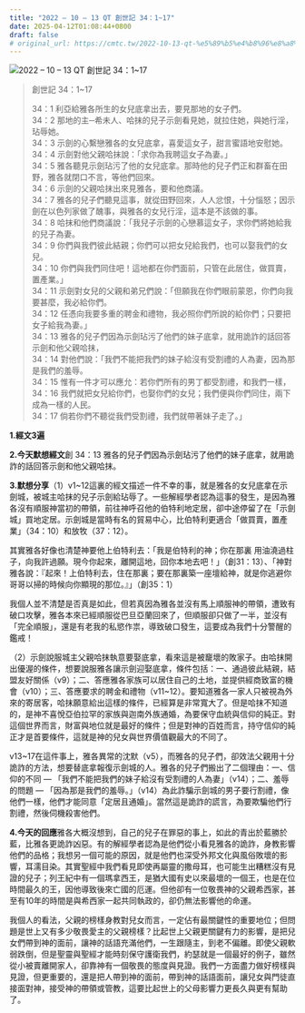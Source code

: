 ```yaml
---
title: "2022 – 10 – 13 QT 創世記 34：1~17"
date: 2025-04-12T01:08:44+0800
draft: false
# original_url: https://cmtc.tw/2022-10-13-qt-%e5%89%b5%e4%b8%96%e8%a8%98-34%ef%bc%9a117
---
```


![2022 – 10 – 13 QT 創世記 34：1\~17](/images/qt.jpg  "2022 – 10 – 13 QT 創世記 34：1\~17")

> 創世記 34：1\~17
>
> 34：1 利亞給雅各所生的女兒底拿出去，要見那地的女子們。  
> 34：2 那地的主─希未人、哈抹的兒子示劍看見她，就拉住她，與她行淫，玷辱她。  
> 34：3 示劍的心繫戀雅各的女兒底拿，喜愛這女子，甜言蜜語地安慰她。  
> 34：4 示劍對他父親哈抹說：「求你為我聘這女子為妻。」  
> 34：5 雅各聽見示劍玷污了他的女兒底拿。那時他的兒子們正和群畜在田野，雅各就閉口不言，等他們回來。  
> 34：6 示劍的父親哈抹出來見雅各，要和他商議。  
> 34：7 雅各的兒子們聽見這事，就從田野回來，人人忿恨，十分惱怒；因示劍在以色列家做了醜事，與雅各的女兒行淫，這本是不該做的事。  
> 34：8 哈抹和他們商議說：「我兒子示劍的心戀慕這女子，求你們將她給我的兒子為妻。  
> 34：9 你們與我們彼此結親；你們可以把女兒給我們，也可以娶我們的女兒。  
> 34：10 你們與我們同住吧！這地都在你們面前，只管在此居住，做買賣，置產業。」  
> 34：11 示劍對女兒的父親和弟兄們說：「但願我在你們眼前蒙恩，你們向我要甚麼，我必給你們。  
> 34：12 任憑向我要多重的聘金和禮物，我必照你們所說的給你們；只要把女子給我為妻。」  
> 34：13 雅各的兒子們因為示劍玷污了他們的妹子底拿，就用詭詐的話回答示劍和他父親哈抹，  
> 34：14 對他們說：「我們不能把我們的妹子給沒有受割禮的人為妻，因為那是我們的羞辱。  
> 34：15 惟有一件才可以應允：若你們所有的男丁都受割禮，和我們一樣，  
> 34：16 我們就把女兒給你們，也娶你們的女兒；我們便與你們同住，兩下成為一樣的人民。  
> 34：17 倘若你們不聽從我們受割禮，我們就帶著妹子走了。」

**1.經文3遍**

**2.今天默想經文**創 34：13 雅各的兒子們因為示劍玷污了他們的妹子底拿，就用詭詐的話回答示劍和他父親哈抹。

**3.默想分享**（1）v1\~12這裏的經文描述一件不幸的事，就是雅各的女兒底拿在示劍城，被城主哈抹的兒子示劍給玷辱了。一些解經學者認為這事的發生，是因為雅各沒有順服神當初的帶領，前往神呼召他的伯特利地定居，卻中途停留了在「示劍城」買地定居。示劍城是當時有名的貿易中心，比伯特利更適合「做買賣，置產業」（34：10）和放牧（37：12）。

其實雅各好像也清楚神要他上伯特利去：「我是伯特利的神；你在那裏 用油澆過柱子，向我許過願。現今你起來，離開這地，回你本地去吧！」（創31：13）、「神對雅各說：『起來！上伯特利去，住在那裏；要在那裏築一座壇給神，就是你逃避你哥哥以掃的時候向你顯現的那位。』」（創35：1）

我個人並不清楚是否真是如此，但若真因為雅各並沒有馬上順服神的帶領，遭致有破口攻擊，雅各本來已經順服從巴旦亞蘭回來了，但順服卻只做了一半，並沒有「完全順服」，還是有老我的私慾作祟，導致破口發生，這要成為我們十分警醒的鑑戒！

（2）示劍說服城主父親哈抹執意要娶底拿，看來這是被竉壞的敗家子。由哈抹開出優渥的條件，想要說服雅各讓示劍迎娶底拿，條件包括：一、通過彼此結親，結盟友好關係（v9）；二、答應雅各家族可以居住自己的土地，並提供經商致富的機會（v10）；三、答應要求的聘金和禮物（v11\~12）。要知道雅各一家人只被視為外來的寄居客，哈抹願意給出這樣的條件，已經算是非常寬大了。但是哈抹不知道的，是神不喜悅亞伯拉罕的家族與迦南外族通婚，為要保守血統與信仰的純正。對這個世界而言，財富與地位就是最好的條件；但是對神的百姓而言，持守信仰的純正才是首要條件，這就是神的兒女與世界價值觀最大的不同了。

v13\~17在這件事上，雅各異常的沈默（v5），而雅各的兒子們，卻效法父親用十分詭詐的方法，想要替底拿報復示劍城的人。雅各的兒子們搬出了二個理由：一、信仰的不同 — 「我們不能把我們的妹子給沒有受割禮的人為妻」（v14）；二、羞辱的問題 — 「因為那是我們的羞辱。」（v14）為此詐騙示劍城的男子要行割禮，像他們一樣，他們才能同意「定居且通婚」。當然這是詭詐的謊言，為要欺騙他們行割禮，然後伺機殺害他們。

**4.今天的回應**雅各大概沒想到，自己的兒子在罪惡的事上，如此的青出於藍勝於藍，比雅各更詭詐凶惡。有的解經學者認為是他們從小看見雅各的詭詐，身教影響他們的品格；我想另一個可能的原因，就是他們也深受外邦文化與風俗敗壞的影響，耳濡目染。其實聖經中我們看見即使再屬靈的撒母耳，也可能生出糟糕沒有見證的兒子；列王紀中有一個瑪拿西王，是猶大國有史以來最壞的一個王，也是在位時間最久的王，因他導致後來亡國的厄運。但他卻有一位敬畏神的父親希西家，甚至有10年的時間是與希西家一起共同執政的，卻仍無法影響他的命運。

我個人的看法，父親的榜樣身教對兒女而言，一定佔有最關鍵性的重要地位；但問題是世上又有多少敬畏愛主的父親榜樣？比起世上父親更關鍵有力的影響，是把兒女們帶到神的面前，讓神的話語充滿他們，一生跟隨主，到老不偏離。即使父親軟弱跌倒，但是聖靈與聖經才能時刻保守護衛我們，約瑟就是一個最好的例子，雖然從小被賣離開家人，卻靠神有一個敬畏的態度與見證。我們一方面盡力做好榜樣與見證，但更重要的，還是把人帶到神的面前，帶到神的話語面前，讓兒女與門徒直接面對神，接受神的帶領或管教，這要比起世上的父母影響力更長久與更有幫助了。